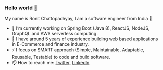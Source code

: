 ### Hello world 👋

My name is Ronit Chattopadhyay, I am a software engineer from India 🚀

- 🔭 I’m currently working on Spring Boot (Java 8), ReactJS, NodeJS, GraphQL and AWS serverless computing. 
- 🌱 I have around 5 years of experience building web based applications in E-Commerce and finance industry.
- ⚡ I focus on SMART approach (Simple, Maintainable, Adaptable, Reusable, Testable) to code and build software.
- 📫 How to reach me: [Twitter](https://twitter.com/ronit0717), [LinkedIn](https://www.linkedin.com/in/ronitc/)

<!--
**ronit0717/ronit0717** is a ✨ _special_ ✨ repository because its `README.md` (this file) appears on your GitHub profile.

Here are some ideas to get you started:

- 🔭 I’m currently working on ...
- 🌱 I’m currently learning ...
- 👯 I’m looking to collaborate on ...
- 🤔 I’m looking for help with ...
- 💬 Ask me about ...
- 📫 How to reach me: ...
- 😄 Pronouns: ...
- ⚡ Fun fact: ...
-->
